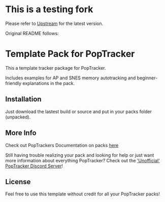 # This is a testing fork

Please refer to [Upstream](https://github.com/Cyb3RGER/template_pack)
for the latest version.

Original README follows:

# Template Pack for PopTracker

This a template tracker package for PopTracker.

Includes examples for AP and SNES memory autotracking and beginner-friendly explanations in the pack.

## Installation

Just download the lastest build or source and put in your packs folder (unpacked).

## More Info

Check out PopTrackers Documentation on packs [here](https://github.com/black-sliver/PopTracker/blob/master/doc/PACKS.md)

Still having trouble realizing your pack and looking for help or just want more information about everything PopTracker? Check out the ['Unofficial' PopTracker Discord Server](https://discord.com/invite/gwThqMCPgK)!

## License

Feel free to use this template without credit for all your PopTracker packs!